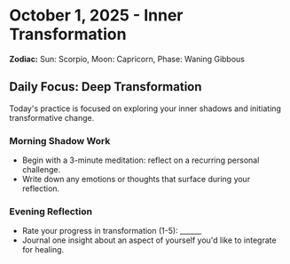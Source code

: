 # October 1, 2025 - Inner Transformation
**Zodiac:** Sun: Scorpio, Moon: Capricorn, Phase: Waning Gibbous

## Daily Focus: Deep Transformation
Today's practice is focused on exploring your inner shadows and initiating transformative change.

### Morning Shadow Work
- Begin with a 3-minute meditation: reflect on a recurring personal challenge.
- Write down any emotions or thoughts that surface during your reflection.

### Evening Reflection
- Rate your progress in transformation (1-5): ______
- Journal one insight about an aspect of yourself you'd like to integrate for healing. 